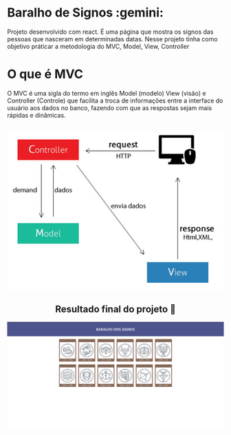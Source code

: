 <h1>Baralho de Signos :gemini:</h1>

Projeto desenvolvido com react. É uma página que mostra os signos das pessoas que nasceram em determinadas datas. Nesse projeto tinha como objetivo práticar a metodologia do MVC, Model, View, Controller

<h1>O que é MVC</h1>
O MVC é uma sigla do termo em inglês Model (modelo) View (visão) e Controller (Controle) que facilita a troca de informações entre a interface do usuário aos dados no banco, fazendo com que as respostas sejam mais rápidas e dinâmicas.
<br><br>
<p align="center">
<img src="./Screenshots/MVC.jpg">
<p>

 
<h2 align="center">
Resultado final do projeto 🎯
</h2>
<p align="center">
<img src="./Screenshots/baralho-signos.png">
<p>
